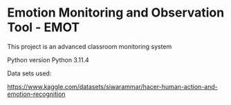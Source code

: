 # Emotion Monitoring and Observation Tool - EMOT

This project is an advanced classroom monitoring system

Python version Python 3.11.4





Data sets used:

https://www.kaggle.com/datasets/siwarammar/hacer-human-action-and-emotion-recognition

